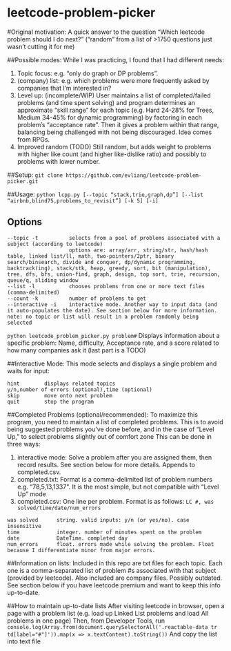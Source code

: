 # leetcode-problem-picker

#Original motivation:
A quick answer to the question “Which leetcode problem should I do next?” (“random” from a list of >1750 questions just wasn’t cutting it for me)

##Possible modes:
While I was practicing, I found that I had different needs:
1. Topic focus: e.g. “only do graph or DP problems”.
2. (company) list: e.g. which problems were more frequently asked by companies that I’m interested in?
3. Level up: (incomplete/WIP)
User maintains a list of completed/failed problems (and time spent solving) and program determines an approximate “skill range” for each topic (e.g. Hard 24-28% for Trees, Medium 34-45% for dynamic programming) by factoring in each problem’s “acceptance rate”. Then it gives a problem within that range, balancing being challenged with not being discouraged. Idea comes from RPGs.
4. Improved random (TODO)
Still random, but adds weight to problems with higher like count (and higher like-dislike ratio) and possibly to problems with lower number.

##Setup:
```git clone https://github.com/evliang/leetcode-problem-picker.git```

##Usage:
```python lcpp.py [--topic “stack,trie,graph,dp”] [--list “airbnb,blind75,problems_to_revisit”] [-k 5] [-i]```

Options
-------
```
--topic -t          selects from a pool of problems associated with a subject (according to leetcode)
                    options are: array/arr, string/str, hash/hash table, linked list/ll, math, two-pointers/2ptr, binary search/binsearch, divide and conquer, dp/dynamic programming, backtrack(ing), stack/stk, heap, greedy, sort, bit (manipulation), tree, dfs, bfs, union-find, graph, design, top sort, trie, recursion, queue/q, sliding window
--list -l           chooses problems from one or more text files (comma-delimited)
--count -k          number of problems to get
--interactive -i    interactive mode. Another way to input data (and it auto-populates the date). See section below for more information.
note: no topic or list will result in a problem randomly being selected
```

```python leetcode_problem_picker.py problem#```
Displays information about a specific problem: Name, difficulty, Acceptance rate, and a score related to how many companies ask it (last part is a TODO)

##Interactive Mode:
This mode selects and displays a single problem and waits for input:

```deets    displays details about problem. problem name, difficulty, acceptance rate
hint        displays related topics
y/n,number of errors (optional),time (optional)
skip        move onto next problem
quit        stop the program
```

##Completed Problems (optional/recommended):
To maximize this program, you need to maintain a list of completed problems. This is to avoid being suggested problems you’ve done before, and in the case of “Level Up,” to select problems slightly out of comfort zone
This can be done in three ways:
1. interactive mode: Solve a problem after you are assigned them, then record results. See section below for more details. Appends to completed.csv.
2. completed.txt: Format is a comma-delimited list of problem numbers e.g. “78,5,13,1337". It is the most simple, but not compatible with “Level Up” mode
3. completed.csv: One line per problem. Format is as follows: ```LC #, was solved/time/date/num_errors```
```LC #         integer. The only required field
was solved      string. valid inputs: y/n (or yes/no). case insensitive
time            integer. number of minutes spent on the problem
date            DateTime. completed day
num_errors      float. errors made while solving the problem. Float because I differentiate minor from major errors.
```

##Information on lists:
Included in this repo are txt files for each topic. Each one is a comma-separated list of problem #s associated with that subject (provided by leetcode).
Also included are company files. Possibly outdated. See section below if you have leetcode premium and want to keep this info up-to-date.

##How to maintain up-to-date lists
After visiting leetcode in browser, open a page with a problem list (e.g. load up Linked List problems and load All problems in one page)
Then, from Developer Tools, run ```console.log(Array.from(document.querySelectorAll('.reactable-data tr td[label="#"]')).map(x => x.textContent).toString())```
And copy the list into text file